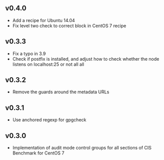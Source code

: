 ## v0.4.0

* Add a recipe for Ubuntu 14.04
* Fix level two check to correct block in CentOS 7 recipe

## v0.3.3

* Fix a typo in 3.9
* Check if postfix is installed, and adjust how to check whether the node listens on localhost:25 or not all all

## v0.3.2

* Remove the guards around the metadata URLs

## v0.3.1

* Use anchored regexp for gpgcheck

## v0.3.0

* Implementation of audit mode control groups for all sections of CIS Benchmark for CentOS 7

